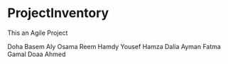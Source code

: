 ProjectInventory
================

This an Agile Project


Doha Basem
Aly Osama
Reem Hamdy
Yousef Hamza
Dalia Ayman
Fatma Gamal
Doaa Ahmed
